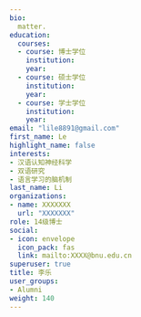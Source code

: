 ```yaml
---
bio: 
  matter.
education:
  courses:
  - course: 博士学位
    institution: 
    year: 
  - course: 硕士学位
    institution: 
    year: 
  - course: 学士学位
    institution: 
    year: 
email: "lile8891@gmail.com"
first_name: Le
highlight_name: false
interests:
- 汉语认知神经科学
- 双语研究
- 语言学习的脑机制
last_name: Li
organizations:
- name: XXXXXXX
  url: "XXXXXXX"
role: 14级博士
social:
- icon: envelope
  icon_pack: fas
  link: mailto:XXXX@bnu.edu.cn
superuser: true
title: 李乐
user_groups:
- Alumni
weight: 140
---
```

